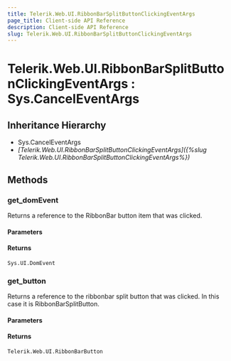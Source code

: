 ```yaml
---
title: Telerik.Web.UI.RibbonBarSplitButtonClickingEventArgs
page_title: Client-side API Reference
description: Client-side API Reference
slug: Telerik.Web.UI.RibbonBarSplitButtonClickingEventArgs
---
```


# Telerik.Web.UI.RibbonBarSplitButtonClickingEventArgs : Sys.CancelEventArgs

## Inheritance Hierarchy

* Sys.CancelEventArgs
* *[Telerik.Web.UI.RibbonBarSplitButtonClickingEventArgs]({%slug Telerik.Web.UI.RibbonBarSplitButtonClickingEventArgs%})*

## Methods

### get_domEvent

Returns a reference to the RibbonBar button item that was clicked.

#### Parameters

#### Returns

`Sys.UI.DomEvent` 

### get_button

Returns a reference to the ribbonbar split button that was clicked. In this case it is RibbonBarSplitButton. 

#### Parameters

#### Returns

`Telerik.Web.UI.RibbonBarButton`